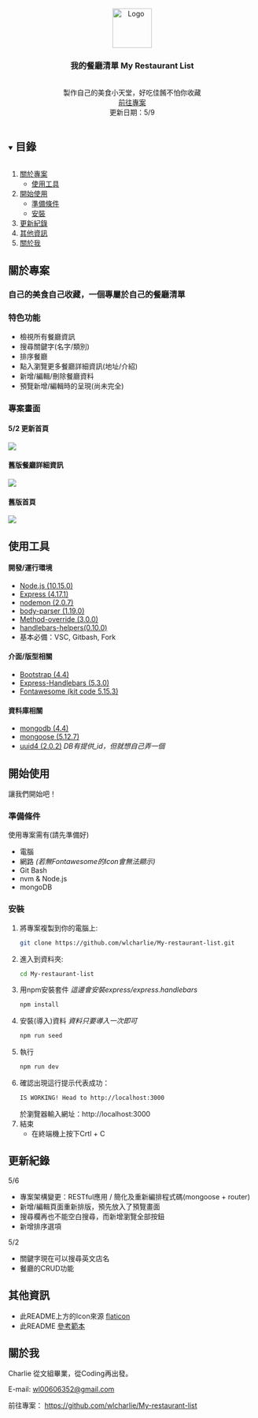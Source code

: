 <!-- PROJECT LOGO -->
<br />
<p align="center">
  <a href="#">
    <img src="https://i.imgur.com/IdDNNF0.png" alt="Logo" width="80" height="80">
  </a>

  <h3 align="center">我的餐廳清單 My Restaurant List</h3>

  <p align="center">
    <br />
    製作自己的美食小天堂，好吃佳餚不怕你收藏
    <br />
    <a href="https://github.com/wlcharlie/My-restaurant-list">前往專案</a>
    <br />
    更新日期：5/9
  </p>
</p>

<details open="open">
  <summary><h2 style="display: inline-block">目錄</h2></summary>
  <ol>
    <li>
      <a href="##關於專案">關於專案</a>
      <ul>
        <li><a href="##使用工具">使用工具</a></li>
      </ul>
    </li>
    <li>
      <a href="##開始使用">開始使用</a>
      <ul>
        <li><a href="###準備條件">準備條件</a></li>
        <li><a href="###安裝">安裝</a></li>
      </ul>
    </li>
    <li><a href="##更新紀錄">更新紀錄</a></li>
    <li><a href="##其他資訊">其他資訊</a></li>
    <li><a href="##關於我">關於我</a></li>
  </ol>
</details>


## 關於專案

### 自己的美食自己收藏，一個專屬於自己的餐廳清單

### 特色功能

* 檢視所有餐廳資訊
* 搜尋關鍵字(名字/類別)
* 排序餐廳
* 點入瀏覽更多餐廳詳細資訊(地址/介紹)
* 新增/編輯/刪除餐廳資料
* 預覽新增/編輯時的呈現(尚未完全)


### 專案畫面

#### 5/2 更新首頁
<img src="https://i.imgur.com/IQ9lI1F.png">

#### 舊版餐廳詳細資訊
<img src="https://i.imgur.com/on7FFSq.png">

#### 舊版首頁
<img src="https://i.imgur.com/EFusiKO.png">

## 使用工具

#### 開發/運行環境
* [Node.js (10.15.0)](https://nodejs.org/en/)
* [Express (4.17.1)](https://expressjs.com/zh-tw/)
* [nodemon (2.0.7)](https://www.npmjs.com/package/nodemon)
* [body-parser (1.19.0)](https://i.imgur.com/IQ9lI1F.png)
* [Method-override (3.0.0)](https://www.npmjs.com/package/method-override)
* [handlebars-helpers(0.10.0)](https://www.npmjs.com/package/handlebars-helpers)
* 基本必備：VSC, Gitbash, Fork

#### 介面/版型相關
* [Bootstrap (4.4)](https://getbootstrap.com/)
* [Express-Handlebars (5.3.0)](https://www.npmjs.com/package/express-handlebars)
* [Fontawesome (kit code 5.15.3)](https://fontawesome.com/)

#### 資料庫相關
* [mongodb (4.4)](https://docs.mongodb.com/manual/)
* [mongoose (5.12.7)](https://mongoosejs.com/)
* [uuid4 (2.0.2)](uuid4()) *DB有提供_id，但就想自己弄一個*

<!-- GETTING STARTED -->
## 開始使用

讓我們開始吧！

### 準備條件

使用專案需有(請先準備好)
* 電腦
* 網路 *(若無Fontawesome的Icon會無法顯示)*
* Git Bash
* nvm & Node.js
* mongoDB

### 安裝

1. 將專案複製到你的電腦上:
   ```sh
   git clone https://github.com/wlcharlie/My-restaurant-list.git
   ```
2. 進入到資料夾:
    ```sh
    cd My-restaurant-list
    ```
3. 用npm安裝套件 *這邊會安裝express/express.handlebars*
   ```sh
   npm install
   ```
4. 安裝(導入)資料 *資料只要導入一次即可*
   ```sh
   npm run seed
   ```
5. 執行
   ```sh
   npm run dev
   ```
6. 確認出現這行提示代表成功：
    ```sh
    IS WORKING! Head to http://localhost:3000
    ```
    於瀏覽器輸入網址：http://localhost:3000
7. 結束
    * 在終端機上按下Crtl + C

## 更新紀錄

5/6
* 專案架構變更：RESTful應用 / 簡化及重新編排程式碼(mongoose + router)
* 新增/編輯頁面重新排版，預先放入了預覽畫面
* 搜尋欄再也不能空白搜尋，而新增瀏覽全部按鈕
* 新增排序選項

5/2
* 關鍵字現在可以搜尋英文店名
* 餐廳的CRUD功能


## 其他資訊
* 此README上方的Icon來源 [flaticon](https://www.flaticon.com/) 
* 此README [參考範本](https://github.com/othneildrew/Best-README-Template/blob/master/BLANK_README.md)


## 關於我
Charlie 
從文組畢業，從Coding再出發。

E-mail: wl00606352@gmail.com


前往專案： https://github.com/wlcharlie/My-restaurant-list
